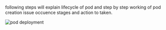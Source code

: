 following steps will explain lifecycle of pod and step by step working of pod creation issue occuence stages and action to taken.

![pod deployment]()
